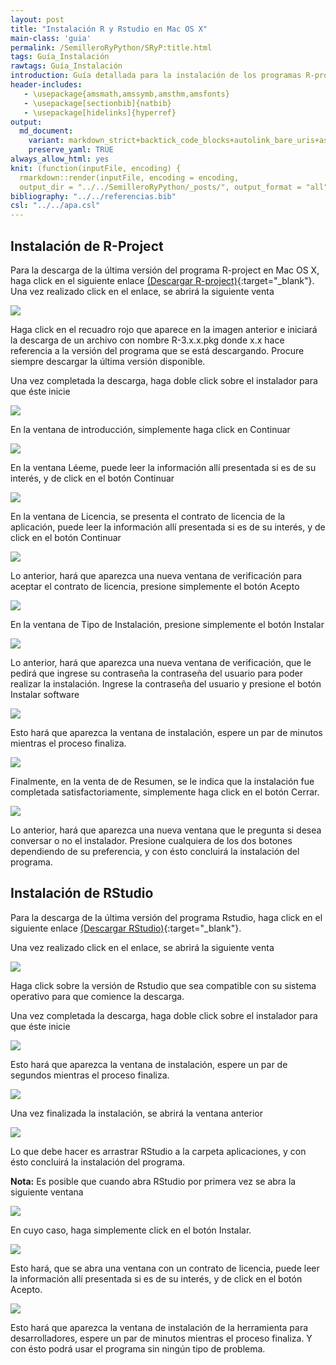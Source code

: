 ```yaml
---
layout: post
title: "Instalación R y Rstudio en Mac OS X"
main-class: 'guia'
permalink: /SemilleroRyPython/SRyP:title.html
tags: Guía_Instalación
rawtags: Guía_Instalación
introduction: Guía detallada para la instalación de los programas R-project y Rstudio en Mac OS X.
header-includes:
   - \usepackage{amsmath,amssymb,amsthm,amsfonts}
   - \usepackage[sectionbib]{natbib}
   - \usepackage[hidelinks]{hyperref}
output:
  md_document:
    variant: markdown_strict+backtick_code_blocks+autolink_bare_uris+ascii_identifiers+tex_math_single_backslash
    preserve_yaml: TRUE
always_allow_html: yes   
knit: (function(inputFile, encoding) {
  rmarkdown::render(inputFile, encoding = encoding,
  output_dir = "../../SemilleroRyPython/_posts/", output_format = "all"  ) })
bibliography: "../../referencias.bib"
csl: "../../apa.csl"
---
```








Instalación de R-Project
------------------------

Para la descarga de la última versión del programa R-project en Mac OS
X, haga click en el siguiente enlace [(Descargar
R-project)](https://cloud.r-project.org/bin/macosx/){:target="\_blank"}.
Una vez realizado click en el enlace, se abrirá la siguiente venta

![](../../SemilleroRyPython/images/GuiaM1.jpg)

Haga click en el recuadro rojo que aparece en la imagen anterior e
iniciará la descarga de un archivo con nombre R-3.x.x.pkg donde x.x hace
referencia a la versión del programa que se está descargando. Procure
siempre descargar la última versión disponible.

Una vez completada la descarga, haga doble click sobre el instalador
para que éste inicie

![](../../SemilleroRyPython/images/GuiaM2.jpg)

En la ventana de introducción, simplemente haga click en Continuar

![](../../SemilleroRyPython/images/GuiaM3.jpg)

En la ventana Léeme, puede leer la información allí presentada si es de
su interés, y de click en el botón Continuar

![](../../SemilleroRyPython/images/GuiaM4.jpg)

En la ventana de Licencia, se presenta el contrato de licencia de la
aplicación, puede leer la información allí presentada si es de su
interés, y de click en el botón Continuar

![](../../SemilleroRyPython/images/GuiaM5.jpg)

Lo anterior, hará que aparezca una nueva ventana de verificación para
aceptar el contrato de licencia, presione simplemente el botón Acepto

![](../../SemilleroRyPython/images/GuiaM6.jpg)

En la ventana de Tipo de Instalación, presione simplemente el botón
Instalar

![](../../SemilleroRyPython/images/GuiaM7.jpg)

Lo anterior, hará que aparezca una nueva ventana de verificación, que le
pedirá que ingrese su contraseña la contraseña del usuario para poder
realizar la instalación. Ingrese la contraseña del usuario y presione el
botón Instalar software

![](../../SemilleroRyPython/images/GuiaM8.jpg)

Esto hará que aparezca la ventana de instalación, espere un par de
minutos mientras el proceso finaliza.

![](../../SemilleroRyPython/images/GuiaM9.jpg)

Finalmente, en la venta de de Resumen, se le indica que la instalación
fue completada satisfactoriamente, simplemente haga click en el botón
Cerrar.

![](../../SemilleroRyPython/images/GuiaM10.jpg)

Lo anterior, hará que aparezca una nueva ventana que le pregunta si
desea conversar o no el instalador. Presione cualquiera de los dos
botones dependiendo de su preferencia, y con ésto concluirá la
instalación del programa.

Instalación de RStudio
----------------------

Para la descarga de la última versión del programa Rstudio, haga click
en el siguiente enlace [(Descargar
RStudio)](https://rstudio.com/products/rstudio/download/#download){:target="\_blank"}.

Una vez realizado click en el enlace, se abrirá la siguiente venta

![](../../SemilleroRyPython/images/GuiaW11.jpg)

Haga click sobre la versión de Rstudio que sea compatible con su sistema
operativo para que comience la descarga.

Una vez completada la descarga, haga doble click sobre el instalador
para que éste inicie

![](../../SemilleroRyPython/images/GuiaM12.jpg)

Esto hará que aparezca la ventana de instalación, espere un par de
segundos mientras el proceso finaliza.

![](../../SemilleroRyPython/images/GuiaM13.jpg)

Una vez finalizada la instalación, se abrirá la ventana anterior

![](../../SemilleroRyPython/images/GuiaM14.jpg)

Lo que debe hacer es arrastrar RStudio a la carpeta aplicaciones, y con
ésto concluirá la instalación del programa.

**Nota:** Es posible que cuando abra RStudio por primera vez se abra la
siguiente ventana

![](../../SemilleroRyPython/images/GuiaM15.jpg)

En cuyo caso, haga simplemente click en el botón Instalar.

![](../../SemilleroRyPython/images/GuiaM16.jpg)

Esto hará, que se abra una ventana con un contrato de licencia, puede
leer la información allí presentada si es de su interés, y de click en
el botón Acepto.

![](../../SemilleroRyPython/images/GuiaM17.jpg)

Esto hará que aparezca la ventana de instalación de la herramienta para
desarrolladores, espere un par de minutos mientras el proceso finaliza.
Y con ésto podrá usar el programa sin ningún tipo de problema.
